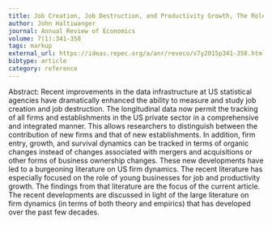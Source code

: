 ```yaml
---
title: Job Creation, Job Destruction, and Productivity Growth, The Role of Young Businesses
author: John Haltiwanger
journal: Annual Review of Economics
volume: 7(1):341-358
tags: markup
external_url: https://ideas.repec.org/a/anr/reveco/v7y2015p341-358.html
bibtype: article
category: reference
---
```

Abstract: Recent improvements in the data infrastructure at US statistical agencies have dramatically enhanced the ability to measure and study job creation and job destruction. The longitudinal data now permit the tracking of all firms and establishments in the US private sector in a comprehensive and integrated manner. This allows researchers to distinguish between the contribution of new firms and that of new establishments. In addition, firm entry, growth, and survival dynamics can be tracked in terms of organic changes instead of changes associated with mergers and acquisitions or other forms of business ownership changes. These new developments have led to a burgeoning literature on US firm dynamics. The recent literature has especially focused on the role of young businesses for job and productivity growth. The findings from that literature are the focus of the current article. The recent developments are discussed in light of the large literature on firm dynamics (in terms of both theory and empirics) that has developed over the past few decades.
